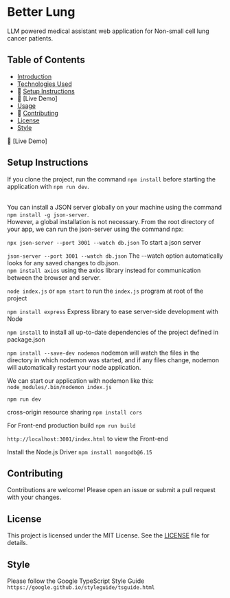 # Better Lung
LLM powered medical assistant web application for Non-small cell lung cancer patients.

## Table of Contents

- [Introduction](#introduction)
- [Technologies Used](#technologies-used)
- 📂 [Setup Instructions](#setup-instructions)
- 🔗 [Live Demo]
- [Usage](#usage)
- 🚀 [Contributing](#contributing)
- [License](#license)
- [Style](#style)

🔗 [Live Demo]<br/>
## Setup Instructions
If you clone the project, run the command ```npm install``` before starting the application with ```npm run dev```.<br />
<br />

You can install a JSON server globally on your machine using the command ```npm install -g json-server```.<br />
However, a global installation is not necessary. From the root directory of your app, we can run the json-server using the command npx:

```npx json-server --port 3001 --watch db.json``` To start a json server
<br />

```json-server --port 3001 --watch db.json``` The --watch option automatically looks for any saved changes to db.json.<br />
```npm install axios``` using the axios library instead for communication between the browser and server.
<br />

```node index.js``` or ```npm start``` to run the ```index.js``` program at root of the project
<br />

```npm install express``` Express library to ease server-side development with Node
<br />

```npm install``` to install all up-to-date dependencies of the project defined in package.json<br/>

```npm install --save-dev nodemon``` nodemon will watch the files in the directory in which nodemon was started, and if any files change, nodemon will automatically restart your node application. <br />

We can start our application with nodemon like this: ```node_modules/.bin/nodemon index.js```<br />

```npm run dev``` <br />

cross-origin resource sharing ```npm install cors```<br/>

For Front-end production build ```npm run build```<br/>

```http://localhost:3001/index.html``` to view the Front-end<br/>

Install the Node.js Driver `npm install mongodb@6.15` <br/>


## Contributing

Contributions are welcome! Please open an issue or submit a pull request with your changes.

## License

This project is licensed under the MIT License. See the [LICENSE](LICENSE) file for details.

## Style

Please follow the Google TypeScript Style Guide `https://google.github.io/styleguide/tsguide.html`

